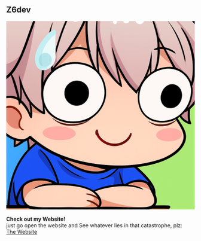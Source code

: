 ## Z6dev ##  

![My Profile Picture](/assets/Jakuta.png)

**Check out my Website!**  
just go open the website and See whatever lies in that catastrophe, plz:  
[The Website](https://z6dev.github.io)  
